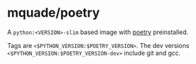 # mquade/poetry

A `python:<VERSION>-slim` based image with [poetry](https://github.com/sdispater/poetry) preinstalled.

Tags are `<$PYTHON_VERSION:$POETRY_VERSION>`. The dev versions `<$PYTHON_VERSION:$POETRY_VERSION-dev>` include git and gcc.
